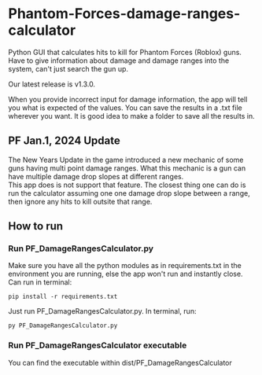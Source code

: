 # Phantom-Forces-damage-ranges-calculator
Python GUI that calculates hits to kill for Phantom Forces (Roblox) guns. Have to give information about damage and damage ranges into the system, can't just search the gun up.  

Our latest release is v1.3.0. 

When you provide incorrect input for damage information, the app will tell you what is expected of the values.
You can save the results in a .txt file wherever you want. It is good idea to make a folder to save all the results in.

## PF Jan.1, 2024 Update
The New Years Update in the game introduced a new mechanic of some guns having multi point damage ranges. 
What this mechanic is a gun can have multiple damage drop slopes at different ranges. <br>
This app does is not support that feature. The closest thing one can do is run the calculator assuming one one damage drop slope between a range, then ignore any hits to kill outsite that range.

## How to run
### Run PF_DamageRangesCalculator.py

Make sure you have all the python modules as in requirements.txt in the environment you are running, else the app won't run and instantly close.
Can run in terminal:

```pip install -r requirements.txt```

Just run PF_DamageRangesCalculator.py. In terminal, run:

```py PF_DamageRangesCalculator.py```


### Run PF_DamageRangesCalculator executable

You can find the executable within dist/PF_DamageRangesCalculator

